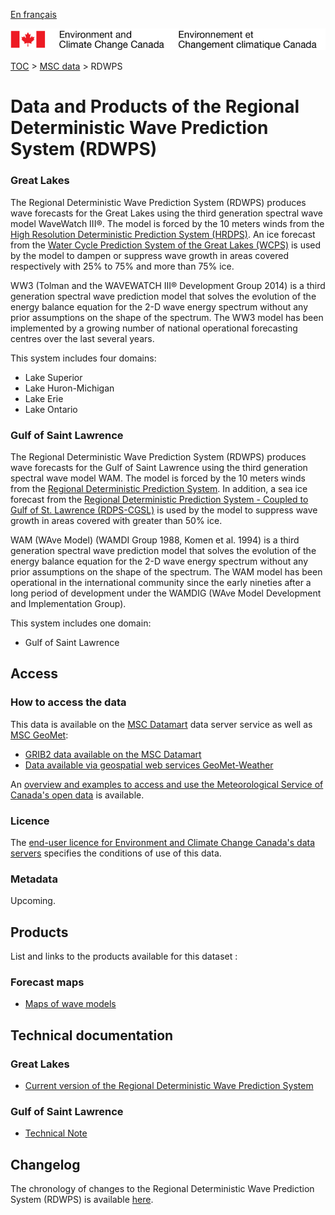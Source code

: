 [En français](readme_rdwps_fr.md)

![ECCC logo](../../img_eccc-logo.png)

[TOC](../../readme_en.md) > [MSC data](../readme_en.md) > RDWPS


# Data and Products of the Regional Deterministic Wave Prediction System (RDWPS)

### Great Lakes

The Regional Deterministic Wave Prediction System (RDWPS) produces wave forecasts for the Great Lakes using the third generation spectral wave model WaveWatch III®. The model is forced by the 10 meters winds from the [High Resolution Deterministic Prediction System (HRDPS)](../../nwp_hrdps/readme_hrdps_en.md). An ice forecast from the [Water Cycle Prediction System of the Great Lakes (WCPS)](../../nwp_wcps/readme_wcps_en.md) is used by the model to dampen or suppress wave growth in areas covered respectively with 25% to 75% and more than 75% ice.

WW3 (Tolman and the WAVEWATCH III® Development Group 2014) is a third generation spectral wave prediction model that solves the evolution of the energy balance equation for the 2-D wave energy spectrum without any prior assumptions on the shape of the spectrum. The WW3 model has been implemented by a growing number of national operational forecasting centres over the last several years.

This system includes four domains:

* Lake Superior
* Lake Huron-Michigan
* Lake Erie
* Lake Ontario

### Gulf of Saint Lawrence

The Regional Deterministic Wave Prediction System (RDWPS) produces wave forecasts for the Gulf of Saint Lawrence using the third generation spectral wave model WAM. The model is forced by the 10 meters winds from the [Regional Deterministic Prediction System](../../nwp_rdps/readme_rdps_en.md). In addition, a sea ice forecast from the [Regional Deterministic Prediction System - Coupled to Gulf of St. Lawrence (RDPS-CGSL)](../../nwp_rdps-cgsl/readme_rdps-cgsl_en.md) is used by the model to suppress wave growth in areas covered with greater than 50% ice.

WAM (WAve Model) (WAMDI Group 1988, Komen et al. 1994) is a third generation spectral wave prediction model that solves the evolution of the energy balance equation for the 2-D wave energy spectrum without any prior assumptions on the shape of the spectrum. The WAM model has been operational in the international community since the early nineties after a long period of development under the WAMDIG (WAve Model Development and Implementation Group).

This system includes one domain:

* Gulf of Saint Lawrence

## Access

### How to access the data

This data is available on the [MSC Datamart](../../msc-datamart/readme_en.md) data server service as well as [MSC GeoMet](../../msc-geomet/readme_en.md):

* [GRIB2 data available on the MSC Datamart](readme_rdwps-datamart_en.md) 
* [Data available via geospatial web services GeoMet-Weather](../../msc-geomet/readme_en.md)

An [overview and examples to access and use the Meteorological Service of Canada's open data](../../usage/readme_en.md) is available.

### Licence

The [end-user licence for Environment and Climate Change Canada's data servers](../../licence/readme_en.md) specifies the conditions of use of this data.

### Metadata

Upcoming.

## Products

List and links to the products available for this dataset :

### Forecast maps

* [Maps of wave models](https://weather.gc.ca/model_forecast/wave_e.html)

## Technical documentation

### Great Lakes

* [Current version of the Regional Deterministic Wave Prediction System](http://collaboration.cmc.ec.gc.ca/cmc/CMOI/product_guide/docs/tech_specifications/tech_specifications_RDWPS_e.pdf)

### Gulf of Saint Lawrence

* [Technical Note](https://collaboration.cmc.ec.gc.ca/cmc/cmoi/product_guide/docs/lib/op_systems/doc_opchanges/technote_rdwps_20120524_e.pdf)

## Changelog

The chronology of changes to the Regional Deterministic Wave Prediction System (RDWPS) is available [here](changelog_rdwps_en.md).

